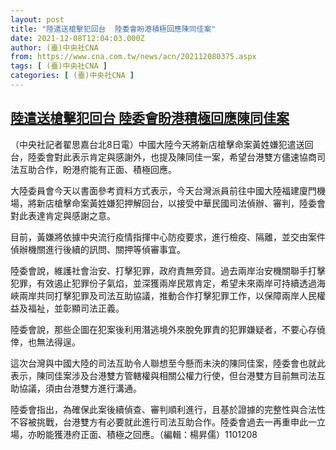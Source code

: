 ```yaml
---
layout: post
title: "陸遣送槍擊犯回台  陸委會盼港積極回應陳同佳案"
date: 2021-12-08T12:04:03.000Z
author: (臺)中央社CNA
from: https://www.cna.com.tw/news/acn/202112080375.aspx
tags: [ (臺)中央社CNA ]
categories: [ (臺)中央社CNA ]
---
```

<!--1638965043000-->
[陸遣送槍擊犯回台  陸委會盼港積極回應陳同佳案](https://www.cna.com.tw/news/acn/202112080375.aspx)
------

<div>
<div></div><div><p>（中央社記者翟思嘉台北8日電）中國大陸今天將新店槍擊命案黃姓嫌犯遣送回台，陸委會對此表示肯定與感謝外，也提及陳同佳一案，希望台港雙方儘速協商司法互助合作，盼港府能有正面、積極回應。</p><p>大陸委員會今天以書面參考資料方式表示，今天台灣派員前往中國大陸福建廈門機場，將新店槍擊命案黃姓嫌犯押解回台，以接受中華民國司法偵辦、審判，陸委會對此表達肯定與感謝之意。</p><p>目前，黃嫌將依據中央流行疫情指揮中心防疫要求，進行檢疫、隔離，並交由案件偵辦機關進行後續的訊問、關押等偵審事宜。</p><p>陸委會說，維護社會治安、打擊犯罪，政府責無旁貸。過去兩岸治安機關聯手打擊犯罪，有效遏止犯罪份子氣焰，並深獲兩岸民眾肯定，希望未來兩岸可持續透過海峽兩岸共同打擊犯罪及司法互助協議，推動合作打擊犯罪工作，以保障兩岸人民權益及福祉，並彰顯司法正義。</p><p>陸委會說，那些企圖在犯案後利用潛逃境外來脫免罪責的犯罪嫌疑者，不要心存僥倖，也無法得逞。</p><p>這次台灣與中國大陸的司法互助令人聯想至今懸而未決的陳同佳案，陸委會也就此表示，陳同佳案涉及台港雙方管轄權與相關公權力行使，但台港雙方目前無司法互助協議，須由台港雙方進行溝通。</p><p>陸委會指出，為確保此案後續偵查、審判順利進行，且基於證據的完整性與合法性不容被挑戰，台港雙方有必要就此進行司法互助合作。陸委會過去一再重申此一立場，亦盼能獲港府正面、積極之回應。（編輯：楊昇儒）1101208</p></div>
</div>
